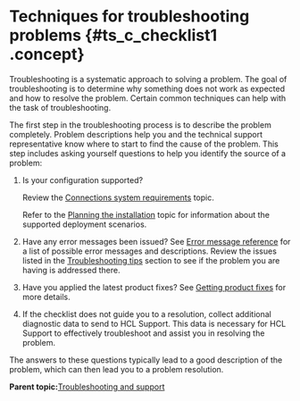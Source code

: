 # Techniques for troubleshooting problems {#ts_c_checklist1 .concept}

Troubleshooting is a systematic approach to solving a problem. The goal of troubleshooting is to determine why something does not work as expected and how to resolve the problem. Certain common techniques can help with the task of troubleshooting.

The first step in the troubleshooting process is to describe the problem completely. Problem descriptions help you and the technical support representative know where to start to find the cause of the problem. This step includes asking yourself questions to help you identify the source of a problem:

1.  Is your configuration supported?

    Review the [Connections system requirements](../plan/r_install_prerqs.md) topic.

    Refer to the [Planning the installation](../plan/c_planning_the_installation.md) topic for information about the supported deployment scenarios.

2.  Have any error messages been issued? See [Error message reference](c_error_codes.md) for a list of possible error messages and descriptions. Review the issues listed in the [Troubleshooting tips](ts_c_ts_tips_overview.md) section to see if the problem you are having is addressed there.
3.  Have you applied the latest product fixes? See [Getting product fixes](ts_t_fixes.md) for more details.
4.  If the checklist does not guide you to a resolution, collect additional diagnostic data to send to HCL Support. This data is necessary for HCL Support to effectively troubleshoot and assist you in resolving the problem.

The answers to these questions typically lead to a good description of the problem, which can then lead you to a problem resolution.

**Parent topic:**[Troubleshooting and support](../troubleshoot/ts_c_welcome.md)

